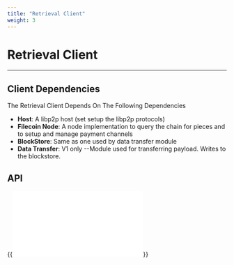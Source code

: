 ```yaml
---
title: "Retrieval Client"
weight: 3
---
```


# Retrieval Client
---

## Client Dependencies

The Retrieval Client Depends On The Following Dependencies

- **Host**: A libp2p host (set setup the libp2p protocols)
- **Filecoin Node**: A node implementation to query the chain for pieces and to setup and manage payment channels
- **BlockStore**: Same as one used by data transfer module
- **Data Transfer**: V1 only --Module used for transferring payload. Writes to the blockstore.

## API

{{<embed src="retrieval_client.id" lang="go" >}}
